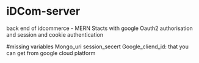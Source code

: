 # iDCom-server
back end of idcommerce - MERN Stacts with google Oauth2 authorisation and session and cookie authentication


#missing variables
Mongo_uri
session_secert
Google_cliend_id: that you can get from google cloud platform

#
